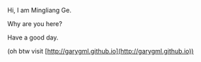 Hi, I am Mingliang Ge.

Why are you here? 

Have a good day. 

(oh btw visit [http://garygml.github.io](http://garygml.github.io)) 

<!---
garygml/garygml is a ✨ special ✨ repository because its `README.md` (this file) appears on your GitHub profile.
You can click the Preview link to take a look at your changes.
--->
